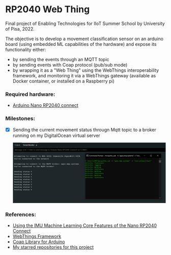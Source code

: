# RP2040 Web Thing

Final project of Enabling Technologies for IIoT Summer School by University of Pisa, 2022.

The objective is to develop a movement classification sensor on an arduino board  (using embedded ML capabilities of the hardware) and expose its functionality either: 

- by sending the events through an MQTT topic
- by sending events with Coap protocol (pub/sub mode)
- by wrapping it as a "Web Thing" using the WebThings interoperability framework, and monitoring it via a WebThings gateway (available as Docker container, or installed on a Raspberry pi)


### Required hardware:
- [Arduino Nano RP2040 connect](https://docs.arduino.cc/hardware/nano-rp2040-connect)

### Milestones:

- [X] Sending the current movement status througn Mqtt topic to a broker running on my DigitalOcean virtual server

    ![](./demo.PNG)


### References:

- [Using the IMU Machine Learning Core Features of the Nano RP2040 Connect](https://docs.arduino.cc/tutorials/nano-rp2040-connect/rp2040-imu-advanced)
- [WebThings Framework](https://webthings.io/framework/)
- [Coap Library for Arduino](https://www.arduino.cc/reference/en/libraries/coap-simple-library/)
- [My starred repositories for this project](https://github.com/stars/linomp/lists/iiot-summer-school-project)
